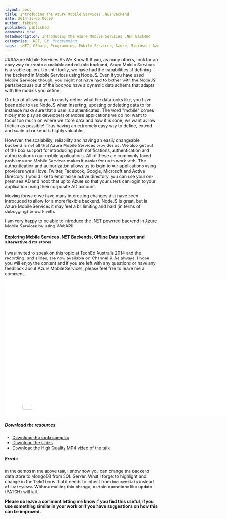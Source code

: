 ```yaml
---
layout: post
title: Introducing the Azure Mobile Services .NET Backend
date: 2014-11-05 00:00
author: fekberg
published: published
comments: true
metadescription: Introducing the Azure Mobile Services .NET Backend
categories: .NET, C#, Programming
tags:  .NET, CSharp, Programming, Mobile Services, Azure, Microsoft Azure, Microsoft Azure Mobile Services, Mobile Services .NET Backend, MongoDB
---
```


###Azure Mobile Services As We Know It
If you, as many others, look for an easy way to create a scalable and reliable backend, Azure Mobile Services is a viable option. Up until today, we have had the capabilities of defining the backend in Mobile Services using NodeJS. Even if you have used Mobile Services though, you might not have had to bother with the NodeJS parts because out of the box you have a dynamic data schema that adapts with the models you define.

On-top of allowing you to easily define what the data looks like, you have been able to use NodeJS when inserting, updating or deleting data to for instance make sure that a user is authenticated. The word "mobile" comes nicely into play as developers of Mobile applications we do not want to focus too much on where we store data and how it is done; we want as low friction as possible! Thus having an extremely easy way to define, extend and scale a backend is highly valuable.
<!--excerpt-->
However, the scalability, reliability and having an easily changeable backend is not all that Azure Mobile Services provides us. We also get out of the box support for introducing push notifications, authentication and authorization in our mobile applications. All of these are commonly faced problems and Mobile Services makes it easier for us to work with. The authentication and authorization allows us to login to our applications using providers we all love: Twitter, Facebook, Google, Microsoft and Active Directory. I would like to emphasise active directory, you can use your on-premises AD and hook that up to Azure so that your users can login to your application using their corporate AD account.

Moving forward we have many interesting changes that have been introduced to allow for a more flexible backend. NodeJS is great, but in Azure Mobile Services it may feel a bit limiting and hard (in terms of debugging) to work with.

I am very happy to be able to introduce the .NET powered backend in Azure Mobile Services by using WebAPI!

#### Exploring Mobile Services .NET Backends, Offline Data support and alternative data stores
I was invited to speak on this topic at TechEd Australia 2014 and the recording, and slides, are now available on Channel 9. As always, I hope you will enjoy the content and if you are left with any questions or have any feedback about Azure Mobile Services, please feel free to leave me a comment.

<div class="video-container">
<iframe src="//channel9.msdn.com/Events/TechEd/Australia/2014/WPD408/player" width="800" height="450" allowFullScreen frameBorder="0" scrolling="no"></iframe>
</div>

##### Download the resources
* [Download the code samples](https://github.com/fekberg/TechEd-2014)
* [Download the slides](http://video.ch9.ms/sessions/teched/au/2014/WPD408.pptx)
* [Download the High Quality MP4 video of the talk](http://video.ch9.ms/sessions/teched/au/2014/WPD408.mp4)

##### Errata
In the demos in the above talk, I show how you can change the backend data store to MongoDB from SQL Server. What I forget to highlight and change in the `TodoItem` is that it needs to inherit from `DocumentData` instead of `EntityData`. Without making this change, certain operations like update (PATCH) will fail.

**Please do leave a comment letting me know if you find this useful, if you use something similar in your work or if you have suggestions on how this can be improved.**